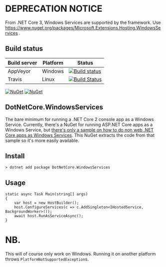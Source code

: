 # DEPRECATION NOTICE

From .NET Core 3, Windows Services are supported by the framework. Use https://www.nuget.org/packages/Microsoft.Extensions.Hosting.WindowsServices .


## Build status

| Build server                | Platform     | Status                                                                                                                    |
|-----------------------------|--------------|---------------------------------------------------------------------------------------------------------------------------|
| AppVeyor                    | Windows      | [![Build status](https://ci.appveyor.com/api/projects/status/1ax6w93byxor88l0/branch/master?svg=true)](https://ci.appveyor.com/project/icenorge/dotnetcore-windowsservices/branch/master)|
| Travis                      | Linux        | [![Build Status](https://travis-ci.org/icenorge/DotNetCore.WindowsServices.svg?branch=master)](https://travis-ci.org/icenorge/DotNetCore.WindowsServices)|


[![NuGet](https://img.shields.io/nuget/v/DotNetCore.WindowsServices.svg)](https://www.nuget.org/packages/DotNetCore.WindowsServices/)
[![NuGet](https://img.shields.io/nuget/dt/DotNetCore.WindowsService.svg)](https://www.nuget.org/packages/DotNetCore.WindowsServices/)

## DotNetCore.WindowsServices
The bare minimum for running a .NET Core 2 console app as a Windows Service. Currently, there's a NuGet for running ASP.NET Core apps as a Windows Service, but [there's only a sample on how to do non web .NET Core apps as Windows Services](https://github.com/aspnet/Hosting/issues/1529). This NuGet extracts the code from that sample so it's more easily available.

## Install
```
> dotnet add package DotNetCore.WindowsServices
```

## Usage
```
static async Task Main(string[] args)
{
    var host = new HostBuilder();
    host.ConfigureServices(c => c.AddSingleton<IHostedService, BackgroundWorker>());
    await host.RunAsServiceAsync();
}
```

# NB.

This will of course only work on Windows. Running it on another platform throws `PlatformNotSupportedException`s.

